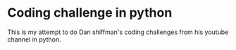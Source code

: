 # Coding challenge in python

This is my attempt to do Dan shiffman's coding challenges from his youtube channel in python.

